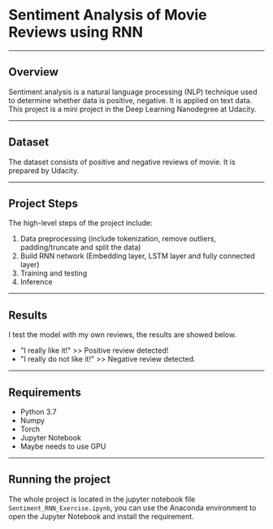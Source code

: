 # Sentiment Analysis of Movie Reviews using RNN

--- 

## Overview

Sentiment analysis is a natural language processing (NLP) technique used to determine whether data is positive, negative. 
It is applied on text data. This project is a mini project in the Deep Learning Nanodegree at Udacity. 

--- 

## Dataset

The dataset consists of positive and negative reviews of movie. It is prepared by Udacity. 

--- 


## Project Steps

The high-level steps of the project include:
1.	Data preprocessing (include tokenization, remove outliers, padding/truncate and split the data)
2.	Build RNN network (Embedding layer, LSTM layer and fully connected layer)
3.	Training and testing
4.	Inference 


--- 

## Results

I test the model with my own reviews, the results are showed below. 

- "I really like it!" >> Positive review detected!
- "I really do not like it!" >> Negative review detected.



---

## Requirements	
- Python 3.7
- Numpy 
- Torch
- Jupyter Notebook
- Maybe needs to use GPU


---

## Running the project
The whole project is located in the jupyter notebook file ``` Sentiment_RNN_Exercise.ipynb ```, you can use the Anaconda environment to open the Jupyter Notebook and install the requirement.
